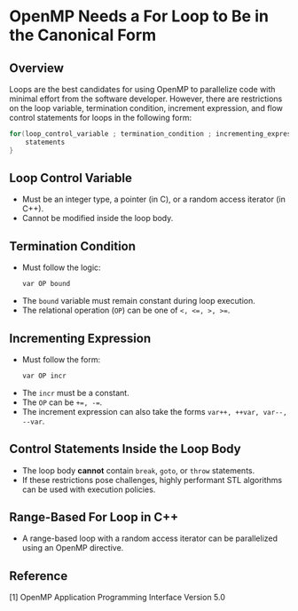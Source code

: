 # OpenMP Needs a For Loop to Be in the Canonical Form

## Overview
Loops are the best candidates for using OpenMP to parallelize code with minimal effort from the software developer. However, there are restrictions on the loop variable, termination condition, increment expression, and flow control statements for loops in the following form:

```cpp
for(loop_control_variable ; termination_condition ; incrementing_expression) {
    statements
}
```

## Loop Control Variable
- Must be an integer type, a pointer (in C), or a random access iterator (in C++).
- Cannot be modified inside the loop body.

## Termination Condition
- Must follow the logic:
  ```cpp
  var OP bound
  ```
- The `bound` variable must remain constant during loop execution.
- The relational operation (`OP`) can be one of `<, <=, >, >=`.

## Incrementing Expression
- Must follow the form:
  ```cpp
  var OP incr
  ```
- The `incr` must be a constant.
- The `OP` can be `+=, -=`.
- The increment expression can also take the forms `var++, ++var, var--, --var`.

## Control Statements Inside the Loop Body
- The loop body **cannot** contain `break`, `goto`, or `throw` statements.
- If these restrictions pose challenges, highly performant STL algorithms can be used with execution policies.

## Range-Based For Loop in C++
- A range-based loop with a random access iterator can be parallelized using an OpenMP directive.

## Reference
[1] OpenMP Application Programming Interface Version 5.0
